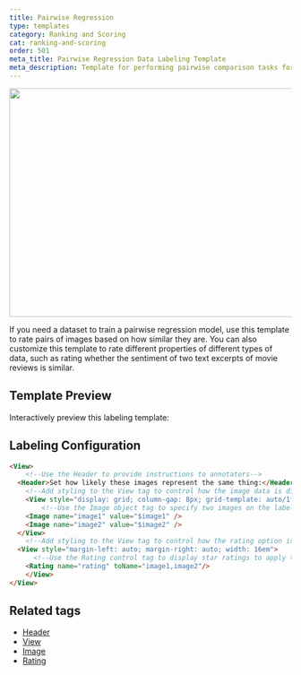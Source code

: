 ```yaml
---
title: Pairwise Regression
type: templates
category: Ranking and Scoring
cat: ranking-and-scoring
order: 501
meta_title: Pairwise Regression Data Labeling Template
meta_description: Template for performing pairwise comparison tasks for regression models with Label Studio for your machine learning and data science projects.
---
```


<img src="/images/templates/pairwise-regression.png" alt="" class="gif-border" width="552px" height="408px" />

If you need a dataset to train a pairwise regression model, use this template to rate pairs of images based on how similar they are. You can also customize this template to rate different properties of different types of data, such as rating whether the sentiment of two text excerpts of movie reviews is similar. 

## Template Preview

Interactively preview this labeling template:

<div id="main-preview"></div>

## Labeling Configuration

```html
<View>
    <!--Use the Header to provide instructions to annotators-->
  <Header>Set how likely these images represent the same thing:</Header>
    <!--Add styling to the View tag to control how the image data is displayed-->
    <View style="display: grid; column-gap: 8px; grid-template: auto/1fr 1fr">
        <!--Use the Image object tag to specify two images on the labeling interface-->
  	<Image name="image1" value="$image1" />
    <Image name="image2" value="$image2" />
  </View>
    <!--Add styling to the View tag to control how the rating option is displayed-->
  <View style="margin-left: auto; margin-right: auto; width: 16em">
      <!--Use the Rating control tag to display star ratings to apply to both images-->
    <Rating name="rating" toName="image1,image2"/>
    </View>
</View>
```

## Related tags

- [Header](/tags/header.html)
- [View](/tags/view.html)
- [Image](/tags/image.html)
- [Rating](/tags/rating.html)
